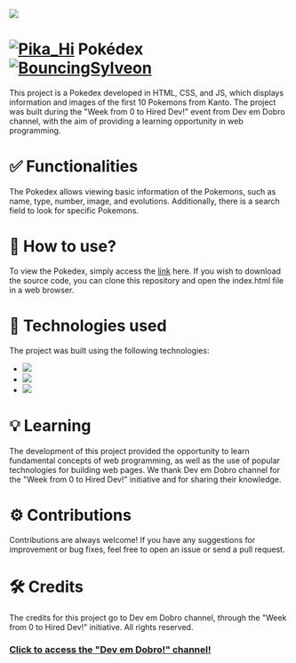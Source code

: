 <img src="https://wallpapercave.com/wp/wp7280735.jpg">

# [![Pika_Hi](https://cdn3.emoji.gg/emojis/1545-pika-hi.gif)](https://emoji.gg/emoji/1545-pika-hi) Pokédex [![BouncingSylveon](https://cdn3.emoji.gg/emojis/8557-bouncingsylveon.gif)](https://emoji.gg/emoji/8557-bouncingsylveon)

This project is a Pokedex developed in HTML, CSS, and JS, which displays information and images of the first 10 Pokemons from Kanto. The project was built during the "Week from 0 to Hired Dev!" event from Dev em Dobro channel, with the aim of providing a learning opportunity in web programming.

# ✅ Functionalities

The Pokedex allows viewing basic information of the Pokemons, such as name, type, number, image, and evolutions. Additionally, there is a search field to look for specific Pokemons.

# 🤔 How to use?

To view the Pokedex, simply access the <a href="https://luizmorato.github.io/pokedex-project/">link</a> here. If you wish to download the source code, you can clone this repository and open the index.html file in a web browser.

# 🚀 Technologies used 

The project was built using the following technologies:

- <img src="https://img.shields.io/badge/HTML5-E34F26?style=for-the-badge&logo=html5&logoColor=white">
- <img src="https://img.shields.io/badge/CSS3-1572B6?style=for-the-badge&logo=css3&logoColor=white">
- <img src="https://img.shields.io/badge/JavaScript-323330?style=for-the-badge&logo=javascript&logoColor=F7DF1E">

# 💡 Learning

The development of this project provided the opportunity to learn fundamental concepts of web programming, as well as the use of popular technologies for building web pages. We thank Dev em Dobro channel for the "Week from 0 to Hired Dev!" initiative and for sharing their knowledge.

# ⚙️ Contributions

Contributions are always welcome! If you have any suggestions for improvement or bug fixes, feel free to open an issue or send a pull request.

# 🛠️ Credits

The credits for this project go to Dev em Dobro channel, through the "Week from 0 to Hired Dev!" initiative. All rights reserved.

<a href="https://www.youtube.com/@DevemDobro"><h3>Click to access the "Dev em Dobro!" channel!</h3></a>
